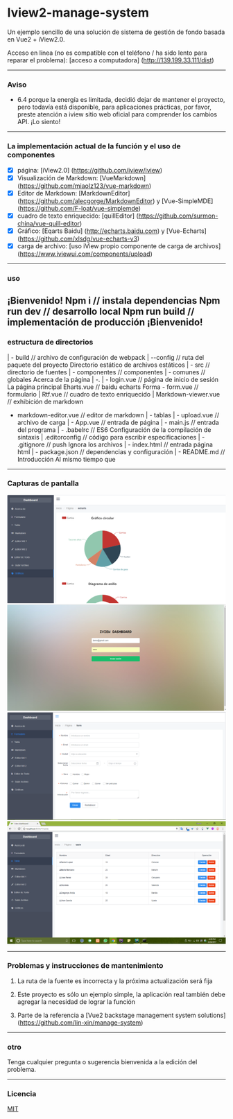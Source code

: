 # Iview2-manage-system

Un ejemplo sencillo de una solución de sistema de gestión de fondo basada en Vue2 + iView2.0.

Acceso en línea (no es compatible con el teléfono / ha sido lento para reparar el problema): [acceso a computadora] (http://139.199.33.111/dist)

--------------

### Aviso
* 6.4 porque la energía es limitada, decidió dejar de mantener el proyecto, pero todavía está disponible, para aplicaciones prácticas, por favor, preste atención a iview sitio web oficial para comprender los cambios API. ¡Lo siento!

--------------

### La implementación actual de la función y el uso de componentes
- [x] página: [iView2.0] (https://github.com/iview/iview)
- [x] Visualización de Markdown: [VueMarkdown] (https://github.com/miaolz123/vue-markdown)
- [x] Editor de Markdown: [MarkdownEditor] (https://github.com/alecgorge/MarkdownEditor) y [Vue-SimpleMDE] (https://github.com/F-loat/vue-simplemde)
- [x] cuadro de texto enriquecido: [quillEditor] (https://github.com/surmon-china/vue-quill-editor)
- [x] Gráfico: [Eqarts Baidu] (http://echarts.baidu.com) y [Vue-Echarts] (https://github.com/xlsdg/vue-echarts-v3)
- [x] carga de archivo: [uso iView propio componente de carga de archivos] (https://www.iviewui.com/components/upload)

--------------

### uso
¡Bienvenido!
Npm i // instala dependencias
Npm run dev // desarrollo local
Npm run build // implementación de producción
¡Bienvenido!
--------------

### estructura de directorios
| - build // archivo de configuración de webpack
| --config // ruta del paquete del proyecto
Directorio estático de archivos estáticos
| - src // directorio de fuentes
| - componentes // componentes
| - comunes // globales
Acerca de la página
| -.
| - login.vue // página de inicio de sesión
La página principal
Eharts.vue // baidu echarts
Forma - form.vue // formulario
| Rtf.vue // cuadro de texto enriquecido
| Markdown-viewer.vue // exhibición de markdown
- markdown-editor.vue // editor de markdown
| - tablas
| - upload.vue // archivo de carga
| - App.vue // entrada de página
| - main.js // entrada del programa
| - .babelrc // ES6 Configuración de la compilación de sintaxis
| .editorconfig // código para escribir especificaciones
| - .gitignore // push Ignora los archivos
| - index.html // entrada página html
| - package.json // dependencias y configuración
| - README.md // Introducción
Al mismo tiempo que
--------------

### Capturas de pantalla

![1](/static/screenshots/s1.png)
![2](/static/screenshots/s2.png)
![3](/static/screenshots/s3.png)
![4](/static/screenshots/s4.png)

----------------
### Problemas y instrucciones de mantenimiento
1. La ruta de la fuente es incorrecta y la próxima actualización será fija

2. Este proyecto es sólo un ejemplo simple, la aplicación real también debe agregar la necesidad de lograr la función

3. Parte de la referencia a [Vue2 backstage management system solutions] (https://github.com/lin-xin/manage-system)

---------------

### otro
Tenga cualquier pregunta o sugerencia bienvenida a la edición del problema.

---------------

### Licencia
[MIT](https://opensource.org/licenses/MIT)
